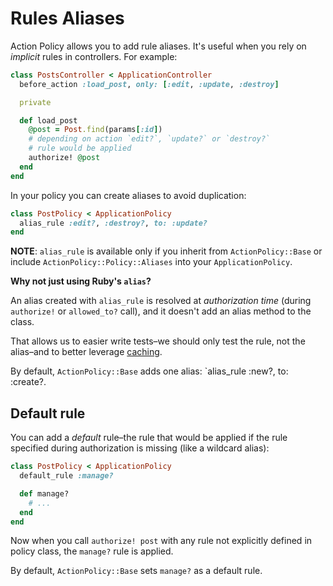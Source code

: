 # Rules Aliases

Action Policy allows you to add rule aliases. It's useful when you rely on _implicit_ rules in controllers. For example:

```ruby
class PostsController < ApplicationController
  before_action :load_post, only: [:edit, :update, :destroy]

  private

  def load_post
    @post = Post.find(params[:id])
    # depending on action `edit?`, `update?` or `destroy?`
    # rule would be applied
    authorize! @post
  end
end
```

In your policy you can create aliases to avoid duplication:

```ruby
class PostPolicy < ApplicationPolicy
  alias_rule :edit?, :destroy?, to: :update?
end
```

**NOTE**: `alias_rule` is available only if you inherit from `ActionPolicy::Base` or include `ActionPolicy::Policy::Aliases` into your `ApplicationPolicy`.

**Why not just using Ruby's `alias`?**

An alias created with `alias_rule` is resolved at _authorization time_ (during `authorize!` or `allowed_to?` call), and it doesn't add an alias method to the class.

That allows us to easier write tests–we should only test the rule, not the alias–and to better leverage [caching](caching.md).

By default, `ActionPolicy::Base` adds one alias: `alias_rule :new?, to: :create?.

## Default rule

You can add a _default_ rule–the rule that would be applied if the rule specified during authorization is missing (like a wildcard alias):

```ruby
class PostPolicy < ApplicationPolicy
  default_rule :manage?

  def manage?
    # ...
  end
end
```

Now when you call `authorize! post` with any rule not explicitly defined in policy class, the `manage?` rule is applied.

By default, `ActionPolicy::Base` sets `manage?` as a default rule.
